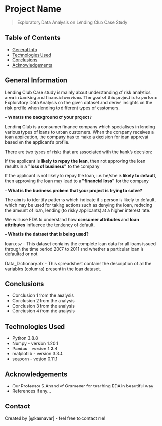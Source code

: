 # Project Name
> Exploratory Data Analysis on Lending Club Case Study 

## Table of Contents
* [General Info](#general-information)
* [Technologies Used](#technologies-used)
* [Conclusions](#conclusions)
* [Acknowledgements](#acknowledgements)

<!-- You can include any other section that is pertinent to your problem -->

## General Information

Lending Club Case study is mainly about understanding of risk analytics area in banking and financial services. The goal of this project is to perform Exploratory Data Analysis on the given dataset and derive insights on the risk profile when lending to different types of customers.

**- What is the background of your project?**

Lending Club is a consumer finance company which specialises in lending various types of loans to urban customers. When the company receives a loan application, the company has to make a decision for loan approval based on the applicant’s profile. 

There are two types of risks that are associated with the bank’s decision:

If the applicant is **likely to repay the loan**, then not approving the loan results in a **"loss of business"** to the company

If the applicant is not likely to repay the loan, i.e. he/she is **likely to default**, then approving the loan may lead to a **"financial loss"** for the company


**- What is the business probem that your project is trying to solve?**

The aim is to identify patterns which indicate if a person is likely to default, which may be used for taking actions such as denying the loan, reducing the amount of loan, lending (to risky applicants) at a higher interest rate. 

We will use EDA to understand how **consumer attributes** and **loan attributes** influence the tendency of default.

**- What is the dataset that is being used?**

loan.csv - This dataset contains the complete loan data for all loans issued through the time period 2007 to 2011 and whether a particular loan is defaulted or not 

Data_Dictionary.xlx  - This spreadsheet contains the description of all the variables (columns) present in the loan dataset.

<!-- You don't have to answer all the questions - just the ones relevant to your project. -->

## Conclusions
- Conclusion 1 from the analysis
- Conclusion 2 from the analysis
- Conclusion 3 from the analysis
- Conclusion 4 from the analysis

<!-- You don't have to answer all the questions - just the ones relevant to your project. -->


## Technologies Used
- Python 3.8.8
- Numpy - version 1.20.1
- Pandas - version 1.2.4
- matplotlib - version 3.3.4
- seaborn - vesion 0.11.1

<!-- As the libraries versions keep on changing, it is recommended to mention the version of library used in this project -->

## Acknowledgements
- Our Professor S.Anand of Gramener for teaching EDA in beautiful way
- References if any...

## Contact
Created by [@kannavar] - feel free to contact me!
